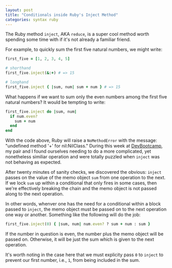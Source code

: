 ```yaml
---
layout: post
title: "Conditionals inside Ruby's Inject Method"
categories: syntax ruby
---
```


The Ruby method ```inject```, AKA ```reduce```, is a super cool method worth spending some time with if it's not already a familiar friend.

For example, to quickly sum the first five natural numbers, we might write:

``` ruby
first_five = [1, 2, 3, 4, 5]

# shorthand
first_five.inject(&:+) # => 15

# longhand
first_five.inject { |sum, num| sum + num } # => 15
```

What happens if we want to sum only the even numbers among the first five natural numbers? It would be tempting to write:

``` ruby
first_five.inject do |sum, num|
  if num.even?
    sum + num
  end
end
```

With the code above, Ruby will raise a ```NoMethodError``` with the message: "undefined method '+' for nil:NilClass." During this week at [DevBootcamp](http://devbootcamp.com), my pair and I found ourselves needing to do a more complicated, yet nonetheless similiar operation and were totally puzzled when ```inject``` was not behaving as expected.

After twenty minutes of sanity checks, we discovered the obvious: ```inject``` passes on the value of the memo object ```sum``` from one operation to the next. If we lock ```sum``` up within a conditional that only fires in some cases, then we're effectively breaking the chain and the memo object is not passed along to the next operation.

In other words, whenver one has the need for a conditional within a block passed to ```inject```, the memo object must be passed on to the next operation one way or another. Something like the following will do the job:

``` ruby
first_five.inject(0) { |sum, num| num.even? ? sum + num : sum }
```

If the number in question is even, the number plus the memo object will be passed on. Otherwise, it will be just the sum which is given to the next operation.

It's worth noting in the case here that we must explicity pass ```0``` to ```inject``` to prevent our first number, i.e., ```1```, from being included in the sum.

